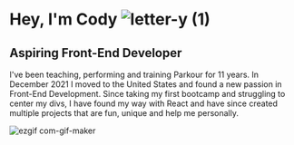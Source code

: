 # Hey, I'm Cody ![letter-y (1)](https://user-images.githubusercontent.com/43764448/192039183-0913b7e3-3a85-403d-ab5f-20156191b760.png)

## Aspiring Front-End Developer

I've been teaching, performing and training Parkour for 11 years. In December 2021 I moved to the United States and found a new passion in Front-End Development.
Since taking my first bootcamp and struggling to center my divs, I have found my way with React and have since created multiple projects that are fun, unique and help me personally.

![ezgif com-gif-maker](https://user-images.githubusercontent.com/43764448/192037443-04e06747-c261-451f-a6a3-12a565bc096e.gif)

[comment]: <> (Letter y icons created by Vitaly Gorbachev - Flaticon)
